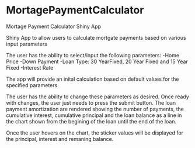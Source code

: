 # MortagePaymentCalculator
Mortage Payment Calculator Shiny App

Shiny App to allow users to calculate mortgate payments 
based on various input parameters

The user has the ability to select/input the following parameters:
-Home Price
-Down Payment
-Loan Type: 30 YearFixed, 20 Year Fixed and 15 Year Fixed
-Interest Rate

The app will provide an inital calculation based on default values for the specified parameters

The user has the ability to change these parameters as desired. 
Once ready with changes, the user just needs to press the submit button. 
The loan payment amortization are rendered showing the number of payments, the cumulative
interest, cumulative principal and the loan balance as a line in the chart shown from the 
begining of the loan until the end of the loan.

Once the user hovers on the chart, the sticker values will be displayed for the principal,
interest and remaning balance.


